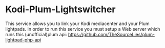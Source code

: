 # Kodi-Plum-Lightswitcher
This service allows you to link your Kodi mediacenter and your Plum lightpads.
In order to run this service you must setup a Web server which runs this (unofficial)plum api: https://github.com/TheSourceLies/plum-lightpad-php-api
